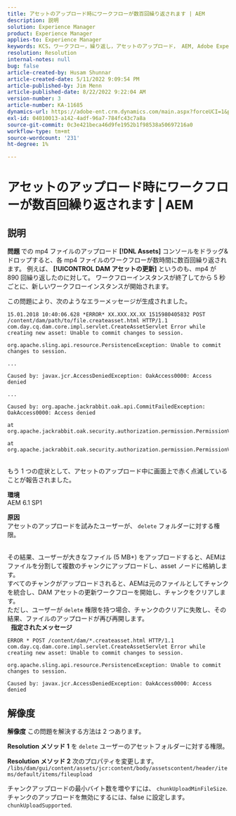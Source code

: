 ```yaml
---
title: アセットのアップロード時にワークフローが数百回繰り返されます | AEM
description: 説明
solution: Experience Manager
product: Experience Manager
applies-to: Experience Manager
keywords: KCS，ワークフロー，繰り返し，アセットのアップロード， AEM, Adobe Experience Manager, 6.1
resolution: Resolution
internal-notes: null
bug: false
article-created-by: Husam Shunnar
article-created-date: 5/11/2022 9:09:54 PM
article-published-by: Jim Menn
article-published-date: 8/22/2022 9:22:04 AM
version-number: 3
article-number: KA-11685
dynamics-url: https://adobe-ent.crm.dynamics.com/main.aspx?forceUCI=1&pagetype=entityrecord&etn=knowledgearticle&id=b13e57af-6ed1-ec11-a7b5-00224809c399
exl-id: 04010013-a142-4adf-96a7-784fc43c7a8a
source-git-commit: 0c3e421beca46d9fe1952b1f98538a50697216a0
workflow-type: tm+mt
source-wordcount: '231'
ht-degree: 1%

---
```


# アセットのアップロード時にワークフローが数百回繰り返されます | AEM

## 説明


<b>問題 </b>
での mp4 ファイルのアップロード <b>[!DNL Assets]</b> コンソールをドラッグ&amp;ドロップすると、各 mp4 ファイルのワークフローが数時間に数百回繰り返されます。
例えば、 <b>[!UICONTROL DAM アセットの更新]</b> というのも、mp4 が 890 回繰り返したのに対して。 ワークフローインスタンスが終了してから 5 秒ごとに、新しいワークフローインスタンスが開始されます。

この問題により、次のようなエラーメッセージが生成されました。


```
15.01.2018 10:40:06.628 *ERROR* XX.XXX.XX.XX 1515980405832 POST /content/dam/path/to/file.createasset.html HTTP/1.1 com.day.cq.dam.core.impl.servlet.CreateAssetServlet Error while creating new asset: Unable to commit changes to session.

org.apache.sling.api.resource.PersistenceException: Unable to commit changes to session.

...

Caused by: javax.jcr.AccessDeniedException: OakAccess0000: Access denied

...

Caused by: org.apache.jackrabbit.oak.api.CommitFailedException: OakAccess0000: Access denied

at org.apache.jackrabbit.oak.security.authorization.permission.PermissionValidator.checkPermissions(PermissionValidator.java:212)

at org.apache.jackrabbit.oak.security.authorization.permission.PermissionValidator.childNodeDeleted(PermissionValidator.java:168)
```


<br>もう 1 つの症状として、アセットのアップロード中に画面上で赤く点滅していることが報告されました。

<b>環境</b>
<br>AEM 6.1 SP1

<b>原因 </b>
<br>アセットのアップロードを試みたユーザーが、 `delete` フォルダーに対する権限。

<br>その結果、ユーザーが大きなファイル (5 MB+) をアップロードすると、AEMはファイルを分割して複数のチャンクにアップロードし、asset ノードに格納します。
<br>すべてのチャンクがアップロードされると、AEMは元のファイルとしてチャンクを統合し、DAM アセットの更新ワークフローを開始し、チャンクをクリアします。
<br>ただし、ユーザーが `delete` 権限を持つ場合、チャンクのクリアに失敗し、その結果、ファイルのアップロードが再び再開します。
<br> 
<b>指定されたメッセージ</b>



```
ERROR * POST /content/dam/*.createasset.html HTTP/1.1 com.day.cq.dam.core.impl.servlet.CreateAssetServlet Error while creating new asset: Unable to commit changes to session.

org.apache.sling.api.resource.PersistenceException: Unable to commit changes to session.

Caused by: javax.jcr.AccessDeniedException: OakAccess0000: Access denied
```



## 解像度


<b>解像度</b>
この問題を解決する方法は 2 つあります。<b> </b>

<b>Resolution メソッド 1</b>
を `delete` ユーザーのアセットフォルダーに対する権限。

<b>Resolution メソッド 2</b>
次のプロパティを変更します。
`/libs/dam/gui/content/assets/jcr:content/body/assetscontent/header/items/default/items/fileupload`

チャンクアップロードの最小バイト数を増やすには、 `chunkUploadMinFileSize`.
チャンクのアップロードを無効にするには、false に設定します。 `chunkUploadSupported`.

